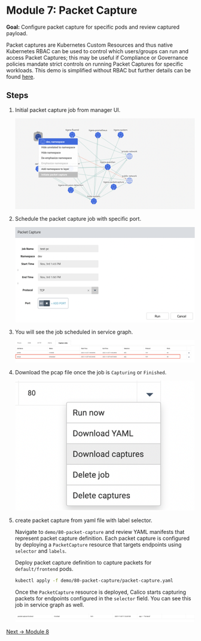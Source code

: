 # Module 7: Packet Capture

**Goal:** Configure packet capture for specific pods and review captured payload.

Packet captures are Kubernetes Custom Resources and thus native Kubernetes RBAC can be used to control which users/groups can run and access Packet Captures; this may be useful if Compliance or Governance policies mandate strict controls on running Packet Captures for specific workloads. This demo is simplified without RBAC but further details can be found [here](https://docs.tigera.io/v3.9/visibility/packetcapture).

## Steps

1. Initial packet capture job from manager UI. 

   ![packet capture](../img/packet-capture-ui.png)


2. Schedule the packet capture job with specific port.

   ![test packet capture](../img/test-packet-capture.png)


3. You will see the job scheduled in service graph.


   ![schedule packet capture](../img/schedule-packet-capture.png)


4. Download the pcap file once the job is `Capturing` or `Finished`. 
   
   ![download packet capture](../img/download-packet-capture.png)
   

5. create packet capture from yaml file with label selector.
   
   Navigate to `demo/80-packet-capture` and review YAML manifests that represent packet capture definition. Each packet capture is configured by deploying a `PacketCapture` resource that targets endpoints using `selector` and `labels`.

    Deploy packet capture definition to capture packets for `default/frontend` pods.


    ```bash
    kubectl apply -f demo/80-packet-capture/packet-capture.yaml
    ```

    Once the `PacketCapture` resource is deployed, Calico starts capturing packets for endpoints configured in the `selector` field. You can see this job in service graph as well. 

    ![frontend packet capture](../img/frontend-packet-capture.png)



[Next -> Module 8](../modules/using-compliance-reports.md)
